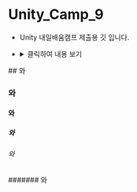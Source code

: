 # Unity_Camp_9
- Unity 내일배움캠프 제출용 깃 입니다.
- <details>
  <summary>클릭하여 내용 보기</summary>

  여기에 숨길 내용을 작성합니다.
  예를 들어, 긴 설명이나 코드 블록 등을 여기에 넣을 수 있습니다.

</details>
## 와

### 와

#### 와

##### 와

###### 와

####### 와
